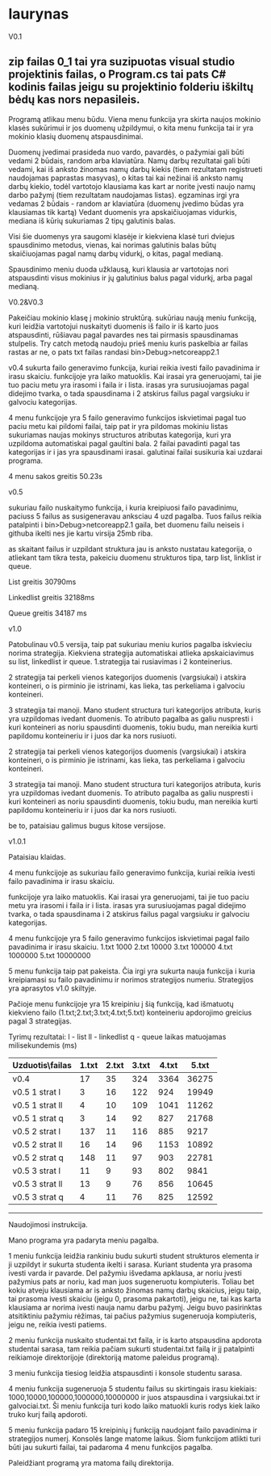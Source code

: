 # laurynas
V0.1


zip failas 0_1 tai yra suzipuotas visual studio projektinis failas, o Program.cs tai pats C# kodinis failas jeigu su projektinio folderiu iškiltų bėdų kas nors nepasileis.
---------------------------------
Programą atlikau menu būdu. Viena menu funkcija yra skirta naujos mokinio klasės sukūrimui ir jos duomenų užpildymui, 
o kita menu funkcija tai ir yra mokinio klasių duomenų atspausdinimai.

Duomenų įvedimai prasideda nuo vardo, pavardės, o pažymiai gali būti vedami 2 būdais, random arba klaviatūra.
Namų darbų rezultatai gali būti vedami, kai iš anksto žinomas namų darbų kiekis (tiem rezultatam registrueti naudojamas paprastas masyvas),
o kitas tai kai nežinai iš anksto namų darbų kiekio, todėl vartotojo klausiama kas kart ar norite įvesti naujo namų darbo pažymį (tiem rezultatam naudojamas listas).
egzaminas irgi yra vedamas 2 būdais - random ar klaviatūra (duomenų įvedimo būdas yra klausiamas tik kartą)
Vedant duomenis yra apskaičiuojamas vidurkis, mediana iš kūrių sukuriamas 2 tipų galutinis balas.

Visi šie duomenys yra saugomi klasėje ir kiekviena klasė turi dviejus spausdinimo metodus, 
vienas, kai norimas galutinis balas būtų skaičiuojamas pagal namų darbų vidurkį, o kitas, pagal medianą.

Spausdinimo meniu duoda užklausą, kuri klausia ar vartotojas nori atspausdinti visus mokinius ir jų galutinius balus pagal vidurkį, arba pagal medianą.

V0.2&V0.3

Pakeičiau mokinio klasę į mokinio struktūrą. sukūriau naują meniu funkciją, kuri leidžia vartotojui nuskaityti duomenis iš failo ir iš karto juos atspausdinti, rūšiavau pagal pavardes nes tai pirmasis spausdinamas stulpelis. Try catch metodą naudoju prieš meniu kuris paskelbia ar failas rastas ar ne, o pats txt failas randasi bin>Debug>netcoreapp2.1

v0.4
sukurta failo generavimo funkcija, kuriai reikia ivesti failo pavadinima ir irasu skaiciu.
funkcijoje yra laiko matuoklis.
Kai irasai yra generuojami, tai jie tuo paciu metu yra irasomi i faila ir i lista.
irasas yra surusiuojamas pagal didejimo tvarka, o tada spausdinama i 2 atskirus failus pagal vargsiuku ir galvociu kategorijas.

4 menu funkcijoje yra 5 failo generavimo funkcijos iskvietimai pagal 
tuo paciu metu kai pildomi failai, taip pat ir yra pildomas mokiniu listas
sukuriamas naujas mokinys structuros atributas kategorija, kuri yra uzpildoma automatiskai pagal gaultini bala.
2 failai pavadinti pagal tas kategorijas ir i jas yra spausdinami irasai.
galutinai failai susikuria kai uzdarai programa.


4 menu sakos greitis 50.23s

v0.5

sukuriau failo nuskaitymo funkcija, i kuria kreipiuosi failo pavadinimu, paciuss 5 failus as susigeneravau anksciau 4 uzd pagalba.
Tuos failus reikia patalpinti i bin>Debug>netcoreapp2.1
gaila, bet duomenu failu neiseis i githuba ikelti nes jie kartu virsija 25mb riba.

as skaitant failus ir uzpildant struktura jau is anksto nustatau kategorija, o atliekant tam tikra testa, pakeiciu duomenu strukturos tipa, tarp list, linklist ir queue.

List greitis 30790ms

Linkedlist greitis 32188ms

Queue greitis 34187 ms


v1.0

Patobulinau v0.5 versija, taip pat sukuriau meniu kurios pagalba iskvieciu norima strategija.
Kiekviena strategija automatiskai atlieka apskaiciavimus su list, linkedlist ir queue.
1.strategija tai rusiavimas i 2 konteinerius.


2 strategija tai perkeli vienos kategorijos duomenis (vargsiukai) i atskira konteineri, o is pirminio jie istrinami, kas lieka, tas perkeliama i galvociu konteineri.

3 strategija tai manoji. Mano student structura turi kategorijos atributa, kuris yra uzpildomas ivedant duomenis. To atributo pagalba as galiu nuspresti i kuri konteineri as noriu spausdinti duomenis, tokiu budu, man nereikia kurti papildomu konteineriu ir i juos dar ka nors rusiuoti. 



2 strategija tai perkeli vienos kategorijos duomenis (vargsiukai) i atskira konteineri, o is pirminio jie istrinami, kas lieka, tas perkeliama i galvociu konteineri.


3 strategija tai manoji. Mano student structura turi kategorijos atributa, kuris yra uzpildomas ivedant duomenis. To atributo pagalba as galiu nuspresti i kuri konteineri as noriu spausdinti duomenis, tokiu budu, man nereikia kurti papildomu konteineriu ir i juos dar ka nors rusiuoti. 



be to, pataisiau galimus bugus kitose versijose.

v1.0.1

Pataisiau klaidas.

4 menu funkcijoje as 
sukuriau failo generavimo funkcija, kuriai reikia ivesti failo pavadinima ir irasu skaiciu.

funkcijoje yra laiko matuoklis.
Kai irasai yra generuojami, tai jie tuo paciu metu yra irasomi i faila ir i lista.
irasas yra surusiuojamas pagal didejimo tvarka, o tada spausdinama i 2 atskirus failus pagal vargsiuku ir galvociu kategorijas.

4 menu funkcijoje yra 5 failo generavimo funkcijos iskvietimai pagal failo pavadinima ir irasu skaiciu. 1.txt 1000 2.txt 10000 3.txt 100000 4.txt 1000000 5.txt 10000000

5 menu funkcija taip pat pakeista.
Čia irgi yra sukurta nauja funkcija i kuria kreipiamasi su failo pavadinimu ir norimos strategijos numeriu.
 Strategijos yra aprasytos v1.0 skiltyje.

Pačioje menu funkcijoje yra 15 kreipiniu į šią funkciją, kad išmatuotų kiekvieno failo (1.txt;2.txt;3.txt;4.txt;5.txt) konteineriu apdorojimo greicius pagal 3 strategijas.

Tyrimų rezultatai:
l - list
ll - linkedlist
q - queue
laikas matuojamas milisekundemis (ms)

| Uzduotis\failas  | 1.txt  | 2.txt | 3.txt | 4.txt | 5.txt |
| -------------    | ------ | ------| ------|-------|-------|
| v0.4             | 17     | 35    | 324   | 3364  | 36275 |
| v0.5 1 strat l   | 3      | 16    | 122   | 924   | 19949 | 
| v0.5 1 strat ll  | 4      | 10    | 109   | 1041  | 11262 |
| v0.5 1 strat q   | 3      | 14    | 92    | 827   | 21768 |
| v0.5 2 strat l   | 137    | 11    | 116   | 885   | 9217  |
| v0.5 2 strat ll  | 16     | 14    | 96    | 1153  | 10892 |
| v0.5 2 strat q   | 148    | 11    | 97    | 903   | 22781 |
| v0.5 3 strat l   | 11     | 9     | 93    | 802   | 9841  |
| v0.5 3 strat ll  | 13     | 9     | 76    | 856   | 10645 |
| v0.5 3 strat q   | 4      | 11    | 76    | 825   | 12592 |



----
Naudojimosi instrukcija.

Mano programa yra padaryta meniu pagalba.

1 meniu funkcija leidžia rankiniu budu sukurti student strukturos elementa ir ji uzpildyt ir sukurta studenta ikelti i sarasa.
Kuriant studenta yra prasoma ivesti varda ir pavarde.
Del pažymiu išvedama apklausa, ar noriu įvesti pažymius pats ar noriu, kad man juos sugeneruotu kompiuteris.
Toliau bet kokiu atveju klausiama ar is anksto žinomas namų darbų skaicius, jeigu taip, tai prasoma ivesti skaiciu (jeigu 0, prasoma pakartoti), jeigu ne, tai kas karta klausiama ar norima ivesti nauja namu darbu pažymį.
Jeigu buvo pasirinktas atsitiktiniu pažymiu rėžimas, tai pačius pažymius sugeneruoja kompiuteris, jeigu ne, reikia ivesti patiems.

2 meniu funkcija nuskaito studentai.txt faila, ir is karto atspausdina apdorota studentai sarasa, tam reikia pačiam sukurti studentai.txt failą ir jį patalpinti reikiamoje direktorijoje (direktoriją matome paleidus programą).

3 meniu funkcija tiesiog leidžia atspausdinti i konsole studentu sarasa.

4 meniu funkcija sugeneruoja 5 studentu failus su skirtingais irasu kiekiais: 1000,10000,100000,1000000,10000000 ir juos atspausdina i vargsiukai.txt ir galvociai.txt. Ši meniu funkcija turi kodo laiko matuokli kuris rodys kiek laiko truko kurį failą apdoroti.

5 meniu funkcija padaro 15 kreipinių į funkciją naudojant failo pavadinima ir strategijos numerį. Konsolės lange matome laikus.
Šiom funkcijom atlikti turi būti jau sukurti failai, tai padaroma 4 menu funkcijos pagalba.

Paleidžiant programą yra matoma failų direktorija.
